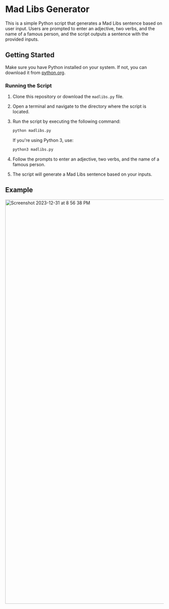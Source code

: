 # Mad Libs Generator

This is a simple Python script that generates a Mad Libs sentence based on user input. Users are prompted to enter an adjective, two verbs, and the name of a famous person, and the script outputs a sentence with the provided inputs.

## Getting Started

Make sure you have Python installed on your system. If not, you can download it from [python.org](https://www.python.org/).

### Running the Script

1. Clone this repository or download the `madlibs.py` file.

2. Open a terminal and navigate to the directory where the script is located.

3. Run the script by executing the following command:

    ```bash
    python madlibs.py
    ```

    If you're using Python 3, use:

    ```bash
    python3 madlibs.py
    ```

4. Follow the prompts to enter an adjective, two verbs, and the name of a famous person.

5. The script will generate a Mad Libs sentence based on your inputs.

## Example

<img width="1285" alt="Screenshot 2023-12-31 at 8 56 38 PM" src="https://github.com/niccbytes/madlibs/assets/140906373/3ee41df9-432f-4622-b0d4-acdbeb879468">
